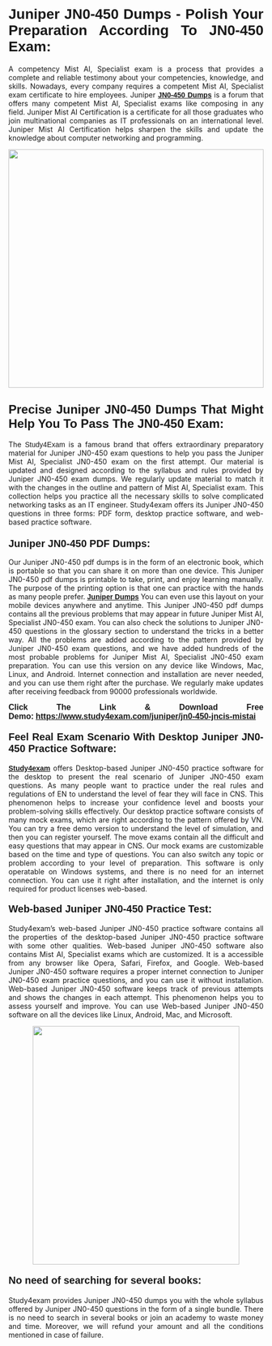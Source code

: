 <h1 style="text-align: justify;"><strong><span style="font-family:Lucida Sans Unicode,Lucida Grande,sans-serif;">Juniper JN0-450 Dumps - Polish Your Preparation According To JN0-450 Exam:</span></strong></h1>

<p style="text-align: justify;">A competency Mist AI, Specialist exam is a process that provides a complete and reliable testimony about your competencies, knowledge, and skills. Nowadays, every company requires a competent Mist AI, Specialist exam certificate to hire employees. Juniper <a href="https://www.study4exam.com/juniper/jn0-450-valid-dumps"><span style="font-family:Verdana,Geneva,sans-serif;"><strong>JN0-450 Dumps</strong></span></a> is a forum that offers many competent Mist AI, Specialist exams like composing in any field. Juniper Mist AI Certification is a certificate for all those graduates who join multinational companies as IT professionals on an international level. Juniper Mist AI Certification helps sharpen the skills and update the knowledge about computer networking and programming.</p>

<p style="text-align: justify;"><a href="https://www.study4exam.com/juniper/jn0-450-jncis-mistai"><img alt="" src="https://www.thequestionanswers.com/wp-content/uploads/2022/06/S4E-Cert-Exams-Questions-Banner.webp" style="width: 100%; height: 470px;" /></a></p>

<h2 style="text-align: justify;"><span style="font-family:Lucida Sans Unicode,Lucida Grande,sans-serif;"><strong><span style="font-size:24px;">Precise Juniper JN0-450 Dumps That Might Help You To Pass The JN0-450 Exam:</span></strong></span></h2>

<p style="text-align: justify;">The <span style="font-family:Lucida Sans Unicode,Lucida Grande,sans-serif;">Study4Exam</span> is a famous brand that offers extraordinary preparatory material for Juniper JN0-450 exam questions to help you pass the Juniper Mist AI, Specialist JN0-450 exam on the first attempt. Our material is updated and designed according to the syllabus and rules provided by Juniper JN0-450 exam dumps. We regularly update material to match it with the changes in the outline and pattern of Mist AI, Specialist exam. This collection helps you practice all the necessary skills to solve complicated networking tasks as an IT engineer. Study4exam offers its Juniper JN0-450 questions in three forms: PDF form, desktop practice software, and web-based practice software. </p>

<h3 style="text-align: justify;"><strong><span style="font-size:20px;"><span style="font-family:Lucida Sans Unicode,Lucida Grande,sans-serif;">Juniper JN0-450 PDF Dumps:</span></span></strong></h3>

<p style="text-align: justify;">Our Juniper JN0-450 pdf dumps is in the form of an electronic book, which is portable so that you can share it on more than one device. This Juniper JN0-450 pdf dumps is printable to take, print, and enjoy learning manually. The purpose of the printing option is that one can practice with the hands as many people prefer. <a href="https://www.study4exam.com/juniper-exams"><span style="font-family:Lucida Sans Unicode,Lucida Grande,sans-serif;"><strong>Juniper Dumps</strong></span></a> You can even use this layout on your mobile devices anywhere and anytime. This Juniper JN0-450 pdf dumps contains all the previous problems that may appear in future Juniper Mist AI, Specialist JN0-450 exam. You can also check the solutions to Juniper JN0-450 questions in the glossary section to understand the tricks in a better way. All the problems are added according to the pattern provided by Juniper JN0-450 exam questions, and we have added hundreds of the most probable problems for Juniper Mist AI, Specialist JN0-450 exam preparation. You can use this version on any device like Windows, Mac, Linux, and Android. Internet connection and installation are never needed, and you can use them right after the purchase. We regularly make updates after receiving feedback from 90000 professionals worldwide.</p>

<p style="text-align: justify;"><span style="font-family:Lucida Sans Unicode,Lucida Grande,sans-serif;"><strong><span style="font-size:16px;">Click The Link & Download Free Demo:</span></strong></span> <strong><span style="font-family:Lucida Sans Unicode,Lucida Grande,sans-serif;"><span style="font-size:16px;"><a href="https://www.study4exam.com/juniper/jn0-450-jncis-mistai">https://www.study4exam.com/juniper/jn0-450-jncis-mistai</a></span></span></strong></p>

<h4 style="text-align: justify;"><strong><span style="font-family:Lucida Sans Unicode,Lucida Grande,sans-serif;"><span style="font-size:20px;">Feel Real Exam Scenario With Desktop Juniper JN0-450 Practice Software:</span></span></strong></h4>

<p style="text-align: justify;"><a href="https://www.study4exam.com/"><span style="font-family:Verdana,Geneva,sans-serif;"><strong>Study4exam</strong></span></a> offers Desktop-based Juniper JN0-450 practice software for the desktop to present the real scenario of Juniper JN0-450 exam questions. As many people want to practice under the real rules and regulations of EN to understand the level of fear they will face in CNS. This phenomenon helps to increase your confidence level and boosts your problem-solving skills effectively. Our desktop practice software consists of many mock exams, which are right according to the pattern offered by VN. You can try a free demo version to understand the level of simulation, and then you can register yourself. The move exams contain all the difficult and easy questions that may appear in CNS. Our mock exams are customizable based on the time and type of questions. You can also switch any topic or problem according to your level of preparation. This software is only operatable on Windows systems, and there is no need for an internet connection. You can use it right after installation, and the internet is only required for product licenses web-based. </p>

<h4 style="text-align: justify;"><span style="font-family:Lucida Sans Unicode,Lucida Grande,sans-serif;"><strong><span style="font-size:20px;">Web-based Juniper JN0-450 Practice Test:</span></strong></span></h4>

<p style="text-align: justify;">Study4exam’s web-based Juniper JN0-450 practice software contains all the properties of the desktop-based Juniper JN0-450 practice software with some other qualities. Web-based Juniper JN0-450 software also contains Mist AI, Specialist exams which are customized. It is a accessible from any browser like Opera, Safari, Firefox, and Google. Web-based Juniper JN0-450 software requires a proper internet connection to Juniper JN0-450 exam practice questions, and you can use it without installation. Web-based Juniper JN0-450 software keeps track of previous attempts and shows the changes in each attempt. This phenomenon helps you to assess yourself and improve. You can use Web-based Juniper JN0-450 software on all the devices like Linux, Android, Mac, and Microsoft.</p>

<p style="text-align: center;"><a href="https://www.study4exam.com/juniper/jn0-450-jncis-mistai"><img alt="" src="https://www.thequestionanswers.com/wp-content/uploads/2022/06/S4E-Cert-Exams-Questions-Discount-Banner.webp" style="width: 90%; height: 470px;" /></a></p>

<h4 style="text-align: justify;"><span style="font-family:Lucida Sans Unicode,Lucida Grande,sans-serif;"><strong><span style="font-size:20px;">No need of searching for several books:</span></strong></span></h4>

<p style="text-align: justify;">Study4exam provides Juniper JN0-450 dumps you with the whole syllabus offered by Juniper JN0-450 questions in the form of a single bundle. There is no need to search in several books or join an academy to waste money and time. Moreover, we will refund your amount and all the conditions mentioned in case of failure.</p>
